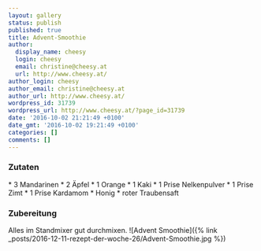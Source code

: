 ```yaml
---
layout: gallery
status: publish
published: true
title: Advent-Smoothie
author:
  display_name: cheesy
  login: cheesy
  email: christine@cheesy.at
  url: http://www.cheesy.at/
author_login: cheesy
author_email: christine@cheesy.at
author_url: http://www.cheesy.at/
wordpress_id: 31739
wordpress_url: http://www.cheesy.at/?page_id=31739
date: '2016-10-02 21:21:49 +0100'
date_gmt: '2016-10-02 19:21:49 +0100'
categories: []
comments: []
---
```

### Zutaten
\* 3 Mandarinen
\* 2 Äpfel
\* 1 Orange
\* 1 Kaki
\* 1 Prise Nelkenpulver
\* 1 Prise Zimt
\* 1 Prise Kardamom
\* Honig
\* roter Traubensaft
### Zubereitung
Alles im Standmixer gut durchmixen.
![Advent Smoothie]({% link _posts/2016-12-11-rezept-der-woche-26/Advent-Smoothie.jpg %})
